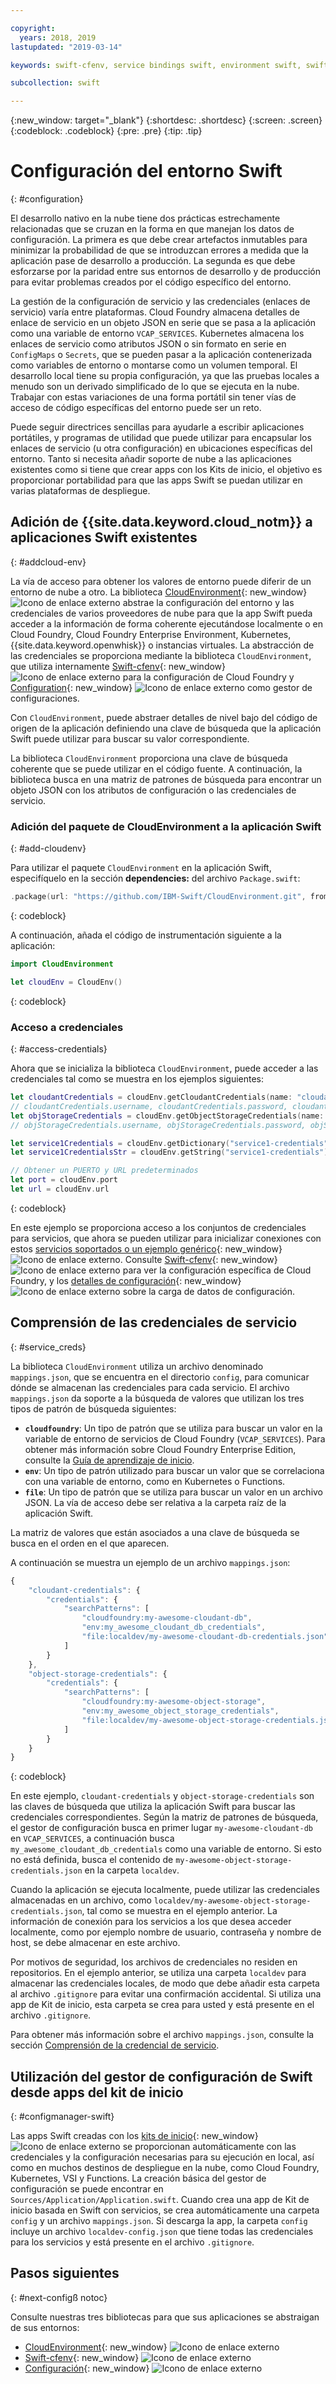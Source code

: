 ```yaml
---

copyright:
  years: 2018, 2019
lastupdated: "2019-03-14"

keywords: swift-cfenv, service bindings swift, environment swift, swift configuration, cloudenvironment swift, VCAP_SERVICES swift, swift credentials

subcollection: swift

---
```


{:new_window: target="_blank"}
{:shortdesc: .shortdesc}
{:screen: .screen}
{:codeblock: .codeblock}
{:pre: .pre}
{:tip: .tip}

# Configuración del entorno Swift
{: #configuration}

El desarrollo nativo en la nube tiene dos prácticas estrechamente relacionadas que se cruzan en la forma en que manejan los datos de configuración. La primera es que debe crear artefactos inmutables para minimizar la probabilidad de que se introduzcan errores a medida que la aplicación pase de desarrollo a producción. La segunda es que debe esforzarse por la paridad entre sus entornos de desarrollo y de producción para evitar problemas creados por el código específico del entorno. 

La gestión de la configuración de servicio y las credenciales (enlaces de servicio) varía entre plataformas. Cloud Foundry almacena detalles de enlace de servicio en un objeto JSON en serie que se pasa a la aplicación como una variable de entorno `VCAP_SERVICES`. Kubernetes almacena los enlaces de servicio como atributos JSON o sin formato en serie en `ConfigMaps` o `Secrets`, que se pueden pasar a la aplicación contenerizada como variables de entorno o montarse como un volumen temporal. El desarrollo local tiene su propia configuración, ya que las pruebas locales a menudo son un derivado simplificado de lo que se ejecuta en la nube. Trabajar con estas variaciones de una forma portátil sin tener vías de acceso de código específicas del entorno puede ser un reto.

Puede seguir directrices sencillas para ayudarle a escribir aplicaciones portátiles, y programas de utilidad que puede utilizar para encapsular los enlaces de servicio (u otra configuración) en ubicaciones específicas del entorno. Tanto si necesita añadir soporte de nube a las aplicaciones existentes como si tiene que crear apps con los Kits de inicio, el objetivo es proporcionar portabilidad para que las apps Swift se puedan utilizar en varias plataformas de despliegue.

## Adición de {{site.data.keyword.cloud_notm}} a aplicaciones Swift existentes
{: #addcloud-env}

La vía de acceso para obtener los valores de entorno puede diferir de un entorno de nube a otro. La biblioteca [CloudEnvironment](https://github.com/IBM-Swift/CloudEnvironment.git){: new_window} ![Icono de enlace externo](../../icons/launch-glyph.svg "Icono de enlace externo") abstrae la configuración del entorno y las credenciales de varios proveedores de nube para que la app Swift pueda acceder a la información de forma coherente ejecutándose localmente o en Cloud Foundry, Cloud Foundry Enterprise Environment, Kubernetes, {{site.data.keyword.openwhisk}} o instancias virtuales. La abstracción de las credenciales se proporciona mediante la biblioteca `CloudEnvironment`, que utiliza internamente
[Swift-cfenv](https://github.com/IBM-Swift/Swift-cfenv){: new_window} ![Icono de enlace externo](../../icons/launch-glyph.svg "Icono de enlace externo") para la configuración de Cloud Foundry y [Configuration](https://github.com/IBM-Swift/Configuration){: new_window} ![Icono de enlace externo](../../icons/launch-glyph.svg "Icono de enlace externo") como gestor de configuraciones.

Con `CloudEnvironment`, puede abstraer detalles de nivel bajo del código de origen de la aplicación definiendo una clave de búsqueda que la aplicación Swift puede utilizar para buscar su valor correspondiente.

La biblioteca `CloudEnvironment` proporciona una clave de búsqueda coherente que se puede utilizar en el código fuente. A continuación, la biblioteca busca en una matriz de patrones de búsqueda para encontrar un objeto JSON con los atributos de configuración o las credenciales de servicio. 

### Adición del paquete de CloudEnvironment a la aplicación Swift
{: #add-cloudenv}

Para utilizar el paquete `CloudEnvironment` en la aplicación Swift, especifíquelo en la sección **dependencies:** del archivo `Package.swift`:
```swift
.package(url: "https://github.com/IBM-Swift/CloudEnvironment.git", from: "8.0.0"),
```
{: codeblock}

A continuación, añada el código de instrumentación siguiente a la aplicación:
```swift
import CloudEnvironment

let cloudEnv = CloudEnv()
```
{: codeblock}

### Acceso a credenciales
{: #access-credentials}

Ahora que se inicializa la biblioteca `CloudEnvironment`, puede acceder a las credenciales tal como se muestra en los ejemplos siguientes:
```swift
let cloudantCredentials = cloudEnv.getCloudantCredentials(name: "cloudant-credentials")
// cloudantCredentials.username, cloudantCredentials.password, cloudantCredentials.url, etc.
let objStorageCredentials = cloudEnv.getObjectStorageCredentials(name: "object-storage-credentials")
// objStorageCredentials.username, objStorageCredentials.password, objStorageCredentials.projectID, etc.

let service1Credentials = cloudEnv.getDictionary("service1-credentials")
let service1CredentialsStr = cloudEnv.getString("service1-credentials")

// Obtener un PUERTO y URL predeterminados
let port = cloudEnv.port
let url = cloudEnv.url
```
{: codeblock}

En este ejemplo se proporciona acceso a los conjuntos de credenciales para servicios, que ahora se pueden utilizar para inicializar conexiones con estos [servicios soportados o un ejemplo genérico](https://github.com/IBM-Swift/CloudEnvironment#supported-services){: new_window} ![Icono de enlace externo](../../icons/launch-glyph.svg "Icono de enlace externo"). Consulte
[Swift-cfenv](https://github.com/IBM-Swift/Swift-cfenv#api){: new_window} ![Icono de enlace externo](../../icons/launch-glyph.svg "Icono de enlace externo") para ver la configuración específica de Cloud Foundry, y los [detalles de configuración](https://github.com/IBM-Swift/Configuration){: new_window} ![Icono de enlace externo](../../icons/launch-glyph.svg "Icono de enlace externo") sobre la carga de datos de configuración.

## Comprensión de las credenciales de servicio
{: #service_creds}

La biblioteca `CloudEnvironment` utiliza un archivo denominado `mappings.json`, que se encuentra en el directorio `config`, para comunicar dónde se almacenan las credenciales para cada servicio. El archivo `mappings.json` da soporte a la búsqueda de valores que utilizan los tres tipos de patrón de búsqueda siguientes:
- **`cloudfoundry`**: Un tipo de patrón que se utiliza para buscar un valor en la variable de entorno de servicios de Cloud Foundry (`VCAP_SERVICES`). Para obtener más información sobre
Cloud Foundry Enterprise Edition, consulte la
[Guía de aprendizaje de inicio](/docs/cloud-foundry?topic=cloud-foundry-getting-started#getting-started).
- **`env`**: Un tipo de patrón utilizado para buscar un valor que se correlaciona con una variable de entorno, como en Kubernetes o Functions.
- **`file`**: Un tipo de patrón que se utiliza para buscar un valor en un archivo JSON. La vía de acceso debe ser relativa a la carpeta raíz de la aplicación Swift.

La matriz de valores que están asociados a una clave de búsqueda se busca en el orden en el que aparecen.

A continuación se muestra un ejemplo de un archivo `mappings.json`:
```javascript
{
    "cloudant-credentials": {
        "credentials": {
            "searchPatterns": [
                "cloudfoundry:my-awesome-cloudant-db",
                "env:my_awesome_cloudant_db_credentials",
                "file:localdev/my-awesome-cloudant-db-credentials.json"
            ]
        }
    },
    "object-storage-credentials": {
        "credentials": {
            "searchPatterns": [
                "cloudfoundry:my-awesome-object-storage",
                "env:my_awesome_object_storage_credentials",
                "file:localdev/my-awesome-object-storage-credentials.json"
            ]
        }
    }
}
```
{: codeblock}

En este ejemplo, `cloudant-credentials` y `object-storage-credentials` son las claves de búsqueda que utiliza la aplicación Swift para buscar las credenciales correspondientes. Según la matriz de patrones de búsqueda, el gestor de configuración busca en primer lugar `my-awesome-cloudant-db` en `VCAP_SERVICES`, a continuación busca `my_awesome_cloudant_db_credentials` como una variable de entorno. Si esto no está definida, busca el contenido de `my-awesome-object-storage-credentials.json`
en la carpeta `localdev`. 

Cuando la aplicación se ejecuta localmente, puede utilizar las credenciales almacenadas en un archivo, como `localdev/my-awesome-object-storage-credentials.json`, tal como se muestra en el ejemplo anterior. La información de conexión para los servicios a los que desea acceder localmente, como por ejemplo nombre de usuario, contraseña y nombre de host, se debe almacenar en este archivo. 

Por motivos de seguridad, los archivos de credenciales no residen en repositorios. En el ejemplo anterior, se utiliza una carpeta `localdev` para almacenar las credenciales locales, de modo que debe añadir esta carpeta al archivo `.gitignore` para evitar una confirmación accidental. Si utiliza una app de Kit de inicio, esta carpeta se crea para usted y está presente en el archivo `.gitignore`.

Para obtener más información sobre el archivo `mappings.json`, consulte la sección [Comprensión de la credencial de servicio](#service_creds).

## Utilización del gestor de configuración de Swift desde apps del kit de inicio
{: #configmanager-swift}

Las apps Swift creadas con los [kits de inicio](https://cloud.ibm.com/developer/appledevelopment/starter-kits/){: new_window} ![Icono de enlace externo](../../icons/launch-glyph.svg "Icono de enlace externo") se proporcionan automáticamente con las credenciales y la configuración necesarias para su ejecución en local, así como en muchos destinos de despliegue en la nube, como Cloud Foundry, Kubernetes, VSI y Functions. La creación básica del gestor de configuración se puede encontrar en `Sources/Application/Application.swift`. Cuando crea una app de Kit de inicio basada en Swift con servicios, se crea automáticamente una carpeta `config` y un archivo `mappings.json`. Si descarga la app, la carpeta `config` incluye un archivo `localdev-config.json` que tiene todas las credenciales para los servicios y está presente en el archivo `.gitignore`.

## Pasos siguientes
{: #next-configß notoc}

Consulte nuestras tres bibliotecas para que sus aplicaciones se abstraigan de sus entornos:

* [CloudEnvironment](https://github.com/ibm-developer/ibm-cloud-env){: new_window} ![Icono de enlace externo](../../icons/launch-glyph.svg "Icono de enlace externo")
* [Swift-cfenv](https://github.com/IBM-Swift/Swift-cfenv){: new_window} ![Icono de enlace externo](../../icons/launch-glyph.svg "Icono de enlace externo")
* [Configuración](https://github.com/IBM-Swift/Configuration){: new_window} ![Icono de enlace externo](../../icons/launch-glyph.svg "Icono de enlace externo")

